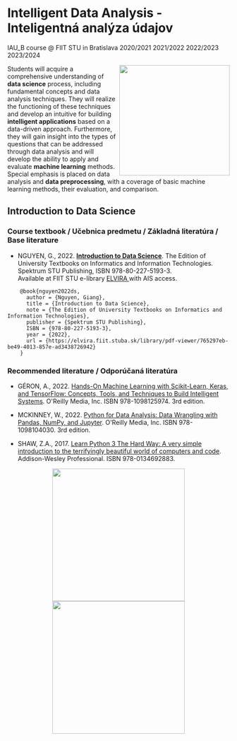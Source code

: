 #  Intelligent Data Analysis - Inteligentná analýza údajov 

IAU_B course @ FIIT STU in Bratislava 2020/2021 2021/2022 2022/2023 2023/2024 

<img align="right" height=250px src="https://www.maxpixel.net/static/photo/2x/Internet-Technology-Networking-Network-Data-4851079.jpg">

Students will acquire a comprehensive understanding of **data science** process, including fundamental concepts and data analysis techniques. They will realize the functioning of these techniques and develop an intuitive for building **intelligent applications** based on a data-driven approach. Furthermore, they will gain insight into the types of questions that can be addressed through data analysis and will develop the ability to apply and evaluate **machine learning** methods. Special emphasis is placed on data analysis and **data preprocessing**, with a coverage of basic machine learning methods, their evaluation, and comparison.

## Introduction to Data Science

### Course textbook / Učebnica predmetu / Základná literatúra / Base literature 

- NGUYEN, G., 2022. **[Introduction to Data Science](https://elvira.fiit.stuba.sk/library/pdf-viewer/765297eb-be49-4013-857e-ad3438726942)**. The Edition of University Textbooks on Informatics and Information Technologies. Spektrum STU Publishing, ISBN 978-80-227-5193-3. <br>Available at FIIT STU e-library [ ELVIRA ](https://elvira.fiit.stuba.sk/) with AIS access.
```
    @book{nguyen2022ds,   
      author = {Nguyen, Giang},  
      title = {Introduction to Data Science},
      note = {The Edition of University Textbooks on Informatics and Information Technologies},
      publisher = {Spektrum STU Publishing},
      ISBN = {978-80-227-5193-3}, 
      year = {2022},
      url = {https://elvira.fiit.stuba.sk/library/pdf-viewer/765297eb-be49-4013-857e-ad3438726942}
    }
```

### Recommended literature / Odporúčaná literatúra

- GÉRON, A., 2022. [Hands-On Machine Learning with Scikit-Learn, Keras, and TensorFlow: Concepts, Tools, and Techniques to Build Intelligent Systems](https://www.amazon.com/Hands-Machine-Learning-Scikit-Learn-TensorFlow-dp-1098125975/dp/1098125975/ref=dp_ob_title_bk). O'Reilly Media, Inc. ISBN 978-1098125974. 3rd edition. 

- MCKINNEY, W., 2022. [Python for Data Analysis: Data Wrangling with Pandas, NumPy, and Jupyter](https://www.amazon.com/Python-Data-Analysis-Wrangling-Jupyter/dp/109810403X/ref=sr_1_1?crid=1GWXMACNPM9UG&keywords=Python+for+Data+Analysis%3A+Data+Wrangling+with+Pandas%2C+NumPy%2C+and+Jupyter&qid=1677767594&s=books&sprefix=python+for+data+analysis+data+wrangling+with+pandas%2C+numpy%2C+and+jupyter%2Cstripbooks-intl-ship%2C157&sr=1-1). O'Reilly Media, Inc. ISBN 978-1098104030. 3rd edition.

- SHAW, Z.A., 2017. [Learn Python 3 The Hard Way: A very simple introduction to the terrifyingly beautiful world of computers and code](https://www.amazon.com/Learn-Python-Hard-Way-Introduction/dp/0134692888/ref=sr_1_1?crid=39O3GH75YNOKR&keywords=Learn+Python+3+The+Hard+Way%3A+A+very+simple+introduction+to+the+terrifyingly+beautiful+world+of+computers+and+code&qid=1677767631&s=books&sprefix=learn+python+3+the+hard+way+a+very+simple+introduction+to+the+terrifyingly+beautiful+world+of+computers+and+code%2Cstripbooks-intl-ship%2C175&sr=1-1). Addison-Wesley Professional. ISBN 978-0134692883. 

<p align="center">
    <img height=300px src="https://miro.medium.com/max/1200/1*mgXvzNcwfpnBawI6XTkVRg.png">
    <img height=300px src="https://bkai.ai/wp-content/uploads/2021/07/Machine-Learning-Algorithms-Thuat-toan-Machine-Learning.png">
</p>


<!--
**Here are some ideas to get you started:**
🙋‍♀️ A short introduction - what is your organization all about?
🌈 Contribution guidelines - how can the community get involved?
👩‍💻 Useful resources - where can the community find your docs? Is there anything else the community should know?
🍿 Fun facts - what does your team eat for breakfast?
🧙 Remember, you can do mighty things with the power of [Markdown](https://docs.github.com/github/writing-on-github/getting-started-with-writing-and-formatting-on-github/basic-writing-and-formatting-syntax)
-->
